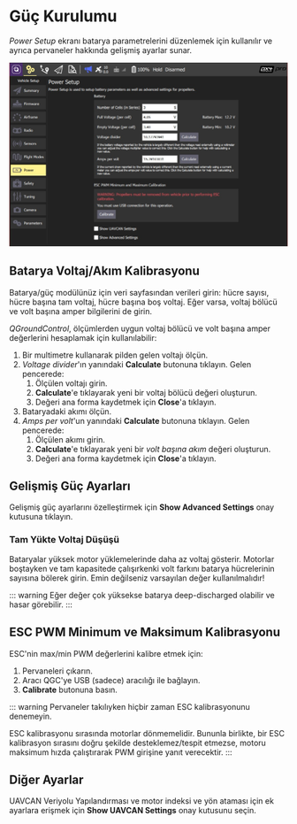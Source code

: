 # Güç Kurulumu

*Power Setup* ekranı batarya parametrelerini düzenlemek için kullanılır ve ayrıca pervaneler hakkında gelişmiş ayarlar sunar.

![Batarya Kalibrasyonu](../../../assets/setup/PX4Power.jpg)

## Batarya Voltaj/Akım Kalibrasyonu

Batarya/güç modülünüz için veri sayfasından verileri girin: hücre sayısı, hücre başına tam voltaj, hücre başına boş voltaj. Eğer varsa, voltaj bölücü ve volt başına amper bilgilerini de girin.

*QGroundControl*, ölçümlerden uygun voltaj bölücü ve volt başına amper değerlerini hesaplamak için kullanılabilir:

1. Bir multimetre kullanarak pilden gelen voltajı ölçün.
2. *Voltage divider*'ın yanındaki **Calculate** butonuna tıklayın. Gelen pencerede: 
    1. Ölçülen voltajı girin.
    2. **Calculate**'e tıklayarak yeni bir voltaj bölücü değeri oluşturun.
    3. Değeri ana forma kaydetmek için **Close**'a tıklayın. 
3. Bataryadaki akımı ölçün.
4. *Amps per volt*'un yanındaki **Calculate** butonuna tıklayın. Gelen pencerede: 
    1. Ölçülen akımı girin.
    2. **Calculate**'e tıklayarak yeni bir *volt başına akım* değeri oluşturun.
    3. Değeri ana forma kaydetmek için **Close**'a tıklayın. 

## Gelişmiş Güç Ayarları

Gelişmiş güç ayarlarını özelleştirmek için **Show Advanced Settings** onay kutusuna tıklayın.

### Tam Yükte Voltaj Düşüşü

Bataryalar yüksek motor yüklemelerinde daha az voltaj gösterir. Motorlar boştayken ve tam kapasitede çalışırkenki volt farkını batarya hücrelerinin sayısına bölerek girin. Emin değilseniz varsayılan değer kullanılmalıdır!

::: warning
Eğer değer çok yüksekse batarya deep-discharged olabilir ve hasar görebilir.
:::

## ESC PWM Minimum ve Maksimum Kalibrasyonu

ESC'nin max/min PWM değerlerini kalibre etmek için:

1. Pervaneleri çıkarın. 
2. Aracı QGC'ye USB (sadece) aracılığı ile bağlayın. 
3. **Calibrate** butonuna basın.

::: warning
Pervaneler takılıyken hiçbir zaman ESC kalibrasyonunu denemeyin.

ESC kalibrasyonu sırasında motorlar dönmemelidir. Bununla birlikte, bir ESC kalibrasyon sırasını doğru şekilde desteklemez/tespit etmezse, motoru maksimum hızda çalıştırarak PWM girişine yanıt verecektir.
:::

## Diğer Ayarlar

UAVCAN Veriyolu Yapılandırması ve motor indeksi ve yön ataması için ek ayarlara erişmek için **Show UAVCAN Settings** onay kutusunu seçin.